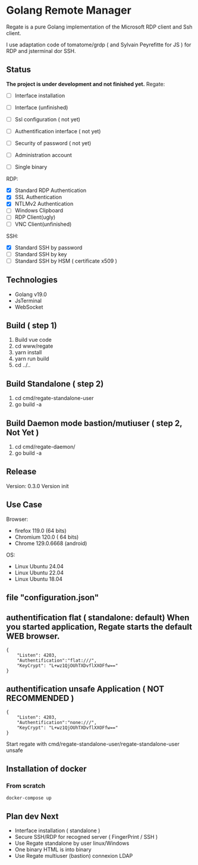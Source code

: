 # Golang Remote Manager

Regate is a pure Golang implementation of the Microsoft RDP client and Ssh client.

I use adaptation code of tomatome/grdp ( and Sylvain Peyrefitte for JS ) for RDP and jsterminal dor SSH.


## Status

**The project is under development and not finished yet.**
Regate:
* [ ] Interface installation
* [ ] Interface (unfinished)
* [ ] Ssl configuration ( not yet)
* [ ] Authentification interface ( not yet)
* [ ] Security of password ( not yet)
* [ ] Administration account
* [ ] Single binary


RDP:
* [x] Standard RDP Authentication
* [x] SSL Authentication
* [x] NTLMv2 Authentication
* [ ] Windows Clipboard
* [ ] RDP Client(ugly)
* [ ] VNC Client(unfinished)

SSH:
* [x] Standard SSH by password
* [ ] Standard SSH by key
* [ ] Standard SSH by HSM ( certificate x509 )

## Technologies

* Golang v19.0
* JsTerminal
* WebSocket

## Build ( step 1)
1. Build vue code
2. cd www/regate
3. yarn install
4. yarn run build
5. cd ../..

## Build Standalone ( step 2)
1. cd cmd/regate-standalone-user
2. go build -a

## Build Daemon mode bastion/mutiuser ( step 2, Not Yet )
1. cd cmd/regate-daemon/
2. go build -a 


## Release
Version: 0.3.0
Version init

## Use Case
Browser:
* firefox 119.0 (64 bits)
* Chromium 120.0 ( 64 bits)
* Chrome 129.0.6668 (android)

OS:
* Linux Ubuntu 24.04 
* Linux Ubuntu 22.04 
* Linux Ubuntu 18.04 

## file "configuration.json"

## authentification flat ( standalone: default) When you started application, Regate starts the default WEB browser.
```
{
	"Listen": 4203,
	"Authentification":"flat:///",
	"KeyCrypt": "L+wz1QjOUhTXDvflXXOFfw=="
}
```
## authentification unsafe Application ( NOT RECOMMENDED )
```
{
	"Listen": 4203,
	"Authentification":"none:///",
	"KeyCrypt": "L+wz1QjOUhTXDvflXXOFfw=="
}
```
Start regate with cmd/regate-standalone-user/regate-standalone-user unsafe

## Installation of docker

### From scratch
```
docker-compose up
```


## Plan dev Next
* Interface installation ( standalone )
* Secure SSH/RDP for recogned server ( FingerPrint / SSH )
* Use Regate standalone by user linux/Windows
* One binary HTML is into binary
* Use Regate multiuser (bastion) connexion LDAP

